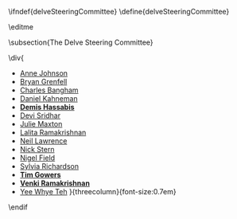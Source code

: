 \ifndef{delveSteeringCommittee}
\define{delveSteeringCommittee}

\editme

\subsection{The Delve Steering Committee}

<style>
.threecolumn ul {
  columns: 3;
  -webkit-columns: 3;
  -moz-columns: 3;
}
</style>

\div{
* [Anne Johnson](https://rs-delve.github.io/people/anne-johnson.html)
* [Bryan Grenfell](https://rs-delve.github.io/people/bryan-grenfell.html)
* [Charles Bangham](https://rs-delve.github.io/people/charles-bangham.html)
* [Daniel Kahneman](https://rs-delve.github.io/people/daniel-kahneman.html)
* **[Demis Hassabis](https://rs-delve.github.io/people/demis-hassabis.html)**
* [Devi Sridhar](https://rs-delve.github.io/people/devi-sridhar.html)
* [Julie Maxton](https://rs-delve.github.io/people/julie-maxton.html)
* [Lalita Ramakrishnan](https://rs-delve.github.io/people/lalita-ramakrishnan.html)
* [Neil Lawrence](https://rs-delve.github.io/people/neil-lawrence.html)
* [Nick Stern](https://rs-delve.github.io/people/nick-stern.html)
* [Nigel Field](https://rs-delve.github.io/people/nigel-field.html)
* [Sylvia Richardson](https://rs-delve.github.io/people/sylvia-richardson.html)
* **[Tim Gowers](https://rs-delve.github.io/people/tim-gowers.html)**
* **[Venki Ramakrishnan](https://rs-delve.github.io/people/venki-ramakrishnan.html)**
* [Yee Whye Teh](https://rs-delve.github.io/people/yee-whye-teh.html)
}{threecolumn}{font-size:0.7em}

\endif
